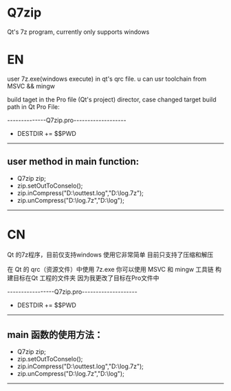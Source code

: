 # Q7zip

Qt's 7z program, currently only supports windows


 # EN
 
 user 7z.exe(windows execute) in qt's qrc file.
 u can usr toolchain from MSVC && mingw
  
 build taget in the Pro file (Qt's project) director,
 case changed target build path in Qt Pro File:
 
 --------------Q7zip.pro-------------------
 
 * DESTDIR += $$PWD
 ------------------------------------------
 
 user method in main function:
 ---------------------------------------------
 * Q7zip zip;
 * zip.setOutToConselo();
 * zip.inCompress("D:\\outtest.log","D:\\log.7z");
 * zip.unCompress("D:\\log.7z","D:\\log");
 --------------------------------------------
 
 
 
 
 

 # CN
 
 Qt 的7z程序，目前仅支持windows
 使用它非常简单 目前只支持了压缩和解压
 
 在 Qt 的 qrc（资源文件）中使用 7z.exe
 你可以使用 MSVC 和 mingw 工具链
 构建目标在Qt 工程的文件夹
 因为我更改了目标在Pro文件中 
 
 -----------------Q7zip.pro--------------------
 
 * DESTDIR += $$PWD
 ----------------------------------------------
 
 
 main 函数的使用方法：
 ----------------------------------------------
 * Q7zip zip;
 * zip.setOutToConselo();
 * zip.inCompress("D:\\outtest.log","D:\\log.7z");
 * zip.unCompress("D:\\log.7z","D:\\log");
 ----------------------------------------------
 
 
